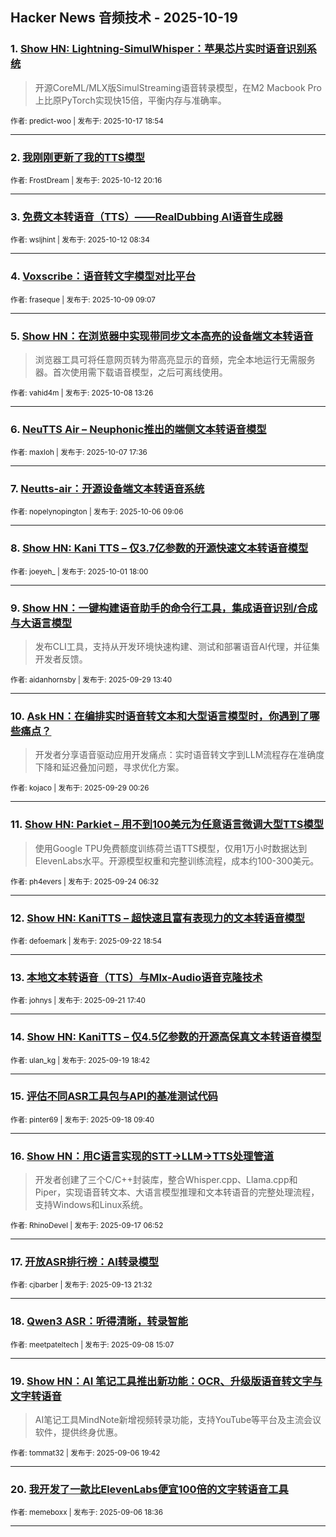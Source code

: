 ## Hacker News 音频技术 - 2025-10-19


### 1. [Show HN: Lightning-SimulWhisper：苹果芯片实时语音识别系统](https://news.ycombinator.com/item?id=45620534)
> 开源CoreML/MLX版SimulStreaming语音转录模型，在M2 Macbook Pro上比原PyTorch实现快15倍，平衡内存与准确率。

<sub>作者: predict-woo | 发布于: 2025-10-17 18:54</sub>

---

### 2. [我刚刚更新了我的TTS模型](https://news.ycombinator.com/item?id=45561510)

<sub>作者: FrostDream | 发布于: 2025-10-12 20:16</sub>

---

### 3. [免费文本转语音（TTS）——RealDubbing AI语音生成器](https://news.ycombinator.com/item?id=45556462)

<sub>作者: wsljhint | 发布于: 2025-10-12 08:34</sub>

---

### 4. [Voxscribe：语音转文字模型对比平台](https://news.ycombinator.com/item?id=45525257)

<sub>作者: fraseque | 发布于: 2025-10-09 09:07</sub>

---

### 5. [Show HN：在浏览器中实现带同步文本高亮的设备端文本转语音](https://news.ycombinator.com/item?id=45515923)
> 浏览器工具可将任意网页转为带高亮显示的音频，完全本地运行无需服务器。首次使用需下载语音模型，之后可离线使用。

<sub>作者: vahid4m | 发布于: 2025-10-08 13:26</sub>

---

### 6. [NeuTTS Air – Neuphonic推出的端侧文本转语音模型](https://news.ycombinator.com/item?id=45506202)

<sub>作者: maxloh | 发布于: 2025-10-07 17:36</sub>

---

### 7. [Neutts-air：开源设备端文本转语音系统](https://news.ycombinator.com/item?id=45489311)

<sub>作者: nopelynopington | 发布于: 2025-10-06 09:06</sub>

---

### 8. [Show HN: Kani TTS – 仅3.7亿参数的开源快速文本转语音模型](https://news.ycombinator.com/item?id=45440904)

<sub>作者: joeyeh_ | 发布于: 2025-10-01 18:00</sub>

---

### 9. [Show HN：一键构建语音助手的命令行工具，集成语音识别/合成与大语言模型](https://news.ycombinator.com/item?id=45413663)
> 发布CLI工具，支持从开发环境快速构建、测试和部署语音AI代理，并征集开发者反馈。

<sub>作者: aidanhornsby | 发布于: 2025-09-29 13:40</sub>

---

### 10. [Ask HN：在编排实时语音转文本和大型语言模型时，你遇到了哪些痛点？](https://news.ycombinator.com/item?id=45409288)
> 开发者分享语音驱动应用开发痛点：实时语音转文字到LLM流程存在准确度下降和延迟叠加问题，寻求优化方案。

<sub>作者: kojaco | 发布于: 2025-09-29 00:26</sub>

---

### 11. [Show HN: Parkiet – 用不到100美元为任意语言微调大型TTS模型](https://news.ycombinator.com/item?id=45357002)
> 使用Google TPU免费额度训练荷兰语TTS模型，仅用1万小时数据达到ElevenLabs水平。开源模型权重和完整训练流程，成本约100-300美元。

<sub>作者: ph4evers | 发布于: 2025-09-24 06:32</sub>

---

### 12. [Show HN: KaniTTS – 超快速且富有表现力的文本转语音模型](https://news.ycombinator.com/item?id=45337854)

<sub>作者: defoemark | 发布于: 2025-09-22 18:54</sub>

---

### 13. [本地文本转语音（TTS）与Mlx-Audio语音克隆技术](https://news.ycombinator.com/item?id=45324936)

<sub>作者: johnys | 发布于: 2025-09-21 17:40</sub>

---

### 14. [Show HN: KaniTTS – 仅4.5亿参数的开源高保真文本转语音模型](https://news.ycombinator.com/item?id=45304989)

<sub>作者: ulan_kg | 发布于: 2025-09-19 18:42</sub>

---

### 15. [评估不同ASR工具包与API的基准测试代码](https://news.ycombinator.com/item?id=45287596)

<sub>作者: pinter69 | 发布于: 2025-09-18 09:40</sub>

---

### 16. [Show HN：用C语言实现的STT→LLM→TTS处理管道](https://news.ycombinator.com/item?id=45272639)
> 开发者创建了三个C/C++封装库，整合Whisper.cpp、Llama.cpp和Piper，实现语音转文本、大语言模型推理和文本转语音的完整处理流程，支持Windows和Linux系统。

<sub>作者: RhinoDevel | 发布于: 2025-09-17 06:52</sub>

---

### 17. [开放ASR排行榜：AI转录模型](https://news.ycombinator.com/item?id=45235498)

<sub>作者: cjbarber | 发布于: 2025-09-13 21:32</sub>

---

### 18. [Qwen3 ASR：听得清晰，转录智能](https://news.ycombinator.com/item?id=45169263)

<sub>作者: meetpateltech | 发布于: 2025-09-08 15:07</sub>

---

### 19. [Show HN：AI 笔记工具推出新功能：OCR、升级版语音转文字与文字转语音](https://news.ycombinator.com/item?id=45152280)
> AI笔记工具MindNote新增视频转录功能，支持YouTube等平台及主流会议软件，提供终身优惠。

<sub>作者: tommat32 | 发布于: 2025-09-06 19:42</sub>

---

### 20. [我开发了一款比ElevenLabs便宜100倍的文字转语音工具](https://news.ycombinator.com/item?id=45151768)

<sub>作者: memeboxx | 发布于: 2025-09-06 18:36</sub>

---
